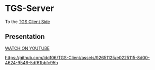 # TGS-Server

To the [TGS Client Side](https://github.com/ido106/TGS-Client)

## Presentation
[WATCH ON YOUTUBE](https://youtu.be/Wchd-b0jVYI?si=dyp4IlOJpMuhkh_L)

https://github.com/ido106/TGS-Client/assets/92651125/e0225115-8d00-4624-9546-5df61bbfc95b
